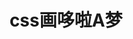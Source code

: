 ---
layout: result
title: css画哆啦A梦
keywords:	 "css画哆啦A梦"
description: "css画哆啦A梦"
referrertitle: "关于webkit内核浏览器"
referrer: "/2013/03/10/webkit-browser/"
hash: "qdrED"
height: 553
---